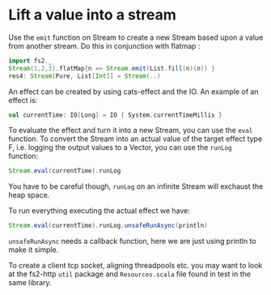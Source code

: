 # Lift a value into a stream

Use the `emit` function on Stream to create a new Stream
based upon a value from another stream. Do this in conjunction with flatmap :

```scala
import fs2._
Stream(1,2,3).flatMap{n => Stream.emit(List.fill(n)(n)) } 
res4: Stream[Pure, List[Int]] = Stream(..)
```

An effect can be created by using cats-effect and the IO. An example of an effect is:

```scala
val currentTime: IO[Long] = IO { System.currentTimeMillis }
```

To evaluate the effect and turn it into a new Stream, you can use the `eval` function. To convert the Stream into an actual value of the target effect type F, i.e. logging the output values to a Vector, you can use the `runLog` function:

```scala
Stream.eval(currentTime).runLog
```

You have to be careful though, `runLog` on an infinite Stream will exchaust the heap space.

To run everything executing the actual effect we have:

```scala
Stream.eval(currentTime).runLog.unsafeRunAsync(println)
```

`unsafeRunAsync` needs a callback function, here we are just using println to make it simple.

To create a client tcp socket, aligning threadpools etc. you may want to look at the fs2-http `util` package and `Resources.scala` file found in test in the same library.



